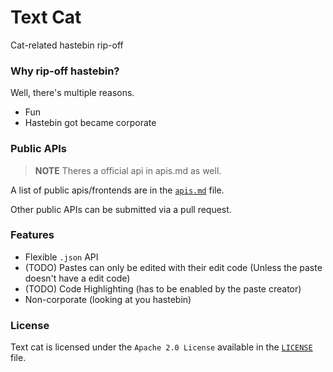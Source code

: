 # Text Cat
Cat-related hastebin rip-off

### Why rip-off hastebin?
Well, there's multiple reasons.

- Fun
- Hastebin got became corporate


### Public APIs
> **NOTE** Theres a official api in apis.md as well.

A list of public apis/frontends are in the [`apis.md`](./apis.md) file.

Other public APIs can be submitted via a pull request.

### Features
- Flexible `.json` API
- (TODO) Pastes can only be edited with their edit code (Unless the paste doesn't have a edit code)
- (TODO) Code Highlighting (has to be enabled by the paste creator)
- Non-corporate (looking at you hastebin)

### License
Text cat is licensed under the `Apache 2.0 License` available in the [`LICENSE`](./LICENSE) file.
